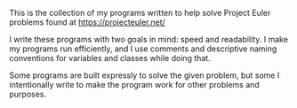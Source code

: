 This is the collection of my programs written to help solve Project Euler problems found at https://projecteuler.net/

I write these programs with two goals in mind: speed and readability. I make my programs run efficiently, and I use comments and descriptive naming conventions for variables and classes while doing that.

Some programs are built expressly to solve the given problem, but some I intentionally write to make the program work for other problems and purposes.
